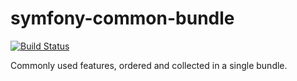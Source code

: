 # symfony-common-bundle

[![Build Status](https://www.travis-ci.org/siciarek/symfony-common-bundle.svg?branch=master)](https://www.travis-ci.org/siciarek/symfony-common-bundle)

Commonly used features, ordered and collected in a single bundle.
